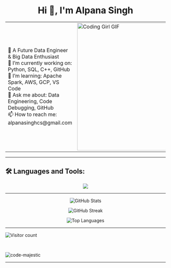 <h1 align="center">Hi 👋, I'm Alpana Singh</h1>
<table>
  <tr>
    <td>
      🚀 A Future Data Engineer & Big Data Enthusiast <br/>
      🔭 I’m currently working on: Python, SQL, C++, GitHub <br/>
      🌱 I’m learning: Apache Spark, AWS, GCP, VS Code <br/>
      💬 Ask me about: Data Engineering, Code Debugging, GitHub <br/>
      📫 How to reach me: alpanasinghcs@gmail.com
    </td>
    <td width="50%">
      <img src="https://media.giphy.com/media/L1R1tvI9svkIWwpVYr/giphy.gif" width="400" 
L1R1tvI9svkIWwpVYr/giphy.gif" width="400" alt="Coding Girl GIF"/>
    </td>
  </tr>
</table>

---

## 🛠 Languages and Tools:

<p align="center">
  <img src="https://skillicons.dev/icons?i=python,cpp,postgresql,github,aws,gcp,spark,vscode" />
</p>

---
<p align="center">
  <img src="https://github-readme-stats.vercel.app/api?username=code-majestic&show_icons=true&count_private=true&hide_border=true&bg_color=1e1e1e&title_color=90ee90&text_color=cccccc&icon_color=90ee90" alt="GitHub Stats" />
</p>

<p align="center">
  <img src="https://github-readme-streak-stats.herokuapp.com/?user=code-majestic&hide_border=true&background=1e1e1e&ring=90ee90&currStreakLabel=cccccc&currStreakNum=90ee90&sideNums=cccccc&sideLabels=90ee90&dates=cccccc" alt="GitHub Streak" />
</p>

<p align="center">
  <img src="https://github-readme-stats.vercel.app/api/top-langs/?username=code-majestic&layout=compact&hide_border=true&bg_color=1e1e1e&title_color=90ee90&text_color=cccccc" alt="Top Languages" />
</p>

---
<img src="https://komarev.com/ghpvc/?username=code-majestic&label=Profile%20Views&color=0e75b6&style=for-the-badge" alt="Visitor count"/>


<p>&nbsp;<p><img align="center" src="https://github-readme-activity-graph.vercel.app/graph?username=code-majestic&theme=github-compact&include_all_commits=true" alt="code-majestic" /></p></p>


---


